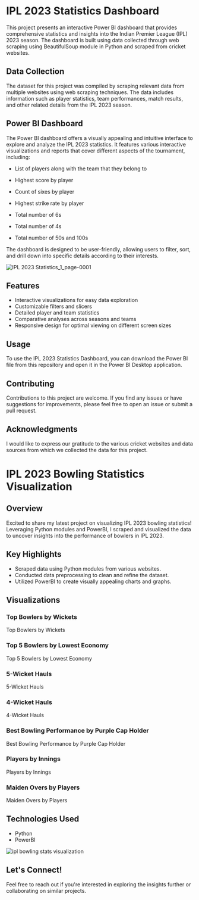 # IPL 2023 Statistics Dashboard

This project presents an interactive Power BI dashboard that provides comprehensive statistics and insights into the Indian Premier League (IPL) 2023 season. The dashboard is built using data collected through web scraping using BeautifulSoup module in Python and scraped from cricket websites.

## Data Collection

The dataset for this project was compiled by scraping relevant data from multiple websites using web scraping techniques. The data includes information such as player statistics, team performances, match results, and other related details from the IPL 2023 season.

## Power BI Dashboard

The Power BI dashboard offers a visually appealing and intuitive interface to explore and analyze the IPL 2023 statistics. It features various interactive visualizations and reports that cover different aspects of the tournament, including:

- List of players along with the team that they belong to
- Highest score by player
- Count of sixes by player
- Highest strike rate by player
- Total number of 6s 
- Total number of 4s

- Total number of 50s and 100s

The dashboard is designed to be user-friendly, allowing users to filter, sort, and drill down into specific details according to their interests.

![IPL 2023 Statistics_1_page-0001](https://github.com/supernova2001/Iplstats/assets/44167497/5a05a537-4bce-4eaf-9155-8f450b8becf1)

## Features

- Interactive visualizations for easy data exploration
- Customizable filters and slicers
- Detailed player and team statistics
- Comparative analyses across seasons and teams
- Responsive design for optimal viewing on different screen sizes

## Usage

To use the IPL 2023 Statistics Dashboard, you can download the Power BI file from this repository and open it in the Power BI Desktop application.

## Contributing

Contributions to this project are welcome. If you find any issues or have suggestions for improvements, please feel free to open an issue or submit a pull request.

## Acknowledgments

I would like to express our gratitude to the various cricket websites and data sources from which we collected the data for this project.


# IPL 2023 Bowling Statistics Visualization

## Overview
Excited to share my latest project on visualizing IPL 2023 bowling statistics! Leveraging Python modules and PowerBI, I scraped and visualized the data to uncover insights into the performance of bowlers in IPL 2023.

## Key Highlights
- Scraped data using Python modules from various websites.
- Conducted data preprocessing to clean and refine the dataset.
- Utilized PowerBI to create visually appealing charts and graphs.

## Visualizations
### Top Bowlers by Wickets
Top Bowlers by Wickets

### Top 5 Bowlers by Lowest Economy
Top 5 Bowlers by Lowest Economy

### 5-Wicket Hauls
5-Wicket Hauls

### 4-Wicket Hauls
4-Wicket Hauls

### Best Bowling Performance by Purple Cap Holder
Best Bowling Performance by Purple Cap Holder

### Players by Innings
Players by Innings

### Maiden Overs by Players
Maiden Overs by Players

## Technologies Used
- Python
- PowerBI

![ipl bowling stats visualization](https://github.com/supernova2001/Iplstats/assets/44167497/2924d2f6-efdf-412a-b828-30dfd24c498b)

## Let's Connect!
Feel free to reach out if you're interested in exploring the insights further or collaborating on similar projects.

